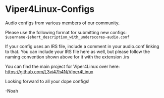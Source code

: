 # Viper4Linux-Configs
Audio configs from various members of our community. 

Please use the following format for submitting new configs:  
`$username-$short_description_with_underscores-audio.conf`  

If your config uses an IRS file, include a comment in your audio.conf linking to that. You can include your IRS file here as well, but please follow the naming convention shown above for it with the extension .irs  

You can find the main project for Viper4Linux over here: https://github.com/L3vi47h4N/Viper4Linux  


Looking forward to all your dope configs!  

-Noah  
